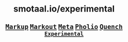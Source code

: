 <div align=center>

# smotaal.io/experimental

<h2>

<!-- **[<kbd>Components</kbd>](/components/README)** -->

**[<kbd>Markup</kbd>](/markup/README)**
**[<kbd>Markout</kbd>](/markout/README)**
**[<kbd>Meta</kbd>](/meta/README)**
**[<kbd>Pholio</kbd>](/pholio/)**
**[<kbd>Quench</kbd>](/quench/)**
**[<kbd>`Experimental`</kbd>](../ 'Play it safe!')**

</h2>

<table>

<!--
<tbody><tr><th>

<h2 align=center>Changes</h2>

</th></tr><tr><td>

`0.0.0-alpha.4` Using all-markout links (ie `/markout/#/…`)

</td></tr><tr><td>

`0.0.0-alpha.3` Using flat structure with `http-server` proxy

</td></tr><tr><td>

`0.0.0-alpha.2` Using `yarn` workspaces to `../`

</td></tr><tr><td>

`0.0.0-alpha.0` Using symbolic links to `node_moudles/@smotaal`

</td></tr>

</tbody>

<tr><td hidden></td></tr>

<tbody><tr><th>

<h2>
<div>Development<div>
<sub>

Using `npx` without dependencies

</sub>
</h2>

</th></tr><tr><td>

<blockquote>

This option is ideal for troubleshooting or local hacking using the `?dev` query to force loading from `…/lib/` folders where you can make all kinds of changes directly at a source level.

</blockquote>

1. Clone the repo locally
2. Clone other repo(s) you need into their respective folder
3. Run `npm start` or `npx http-server --cors -s -P https://www.smotaal.io/`

</td></tr></tbody>

<tr><td hidden></td></tr>

<tbody><tr><th>

<h2>
<div>Development<div>
<sub>

Using `npm` or `yarn` with dependencies

</sub>
</h2>

</th></tr><tr><td>

<blockquote>

This option is **required** if you will be updating any of the bundles in the `…/dist/` folders by running `yarn workspace @smotaal/‹workspace› bundle`.

</blockquote>

1. Clone the repo locally
2. Clone other repo(s) if applicable into ./packages
3. Run `npm run relink`.
4. Run `npm install` or `yarn`.
5. Run `npm run serve` or `yarn http-server --cors -s -P https://www.smotaal.io/`.

</td></tr>

-->

</table>

</div>

<!--
# SMotaal/Experimental

Don't dare say it does not work — until it absolutely does not work.

**Note**: The experimental branch is deprecated and will be removed soon.

- <a href="/markup/README">Markup</a>
- <a href="/pholio/">Pholio</a>
-->
